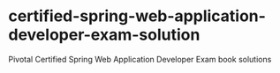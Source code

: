 # certified-spring-web-application-developer-exam-solution
Pivotal Certified Spring Web Application Developer Exam book solutions

